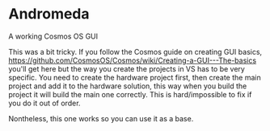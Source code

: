 # Andromeda
A working Cosmos OS GUI

This was a bit tricky. If you follow the Cosmos guide on creating GUI basics, https://github.com/CosmosOS/Cosmos/wiki/Creating-a-GUI---The-basics you'll get here but the way you create the projects in VS has to be very specific. You need to create the hardware project first, then create the main project and add it to the hardware solution, this way when you build the project it will build the main one correctly. This is hard/impossible to fix if you do it out of order.

Nontheless, this one works so you can use it as a base.
